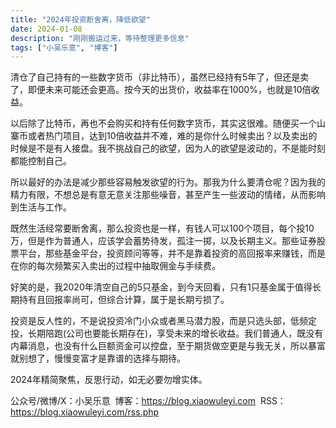 ```yaml
---
title: "2024年投资断舍离，降低欲望"
date: 2024-01-08
description: "刚刚搬运过来，等待整理更多信息"
tags: ["小吴乐意", "博客"]
---
```


清仓了自己持有的一些数字货币（非比特币），虽然已经持有5年了，但还是卖了，即便未来可能还会更高。按今天的出货价，收益率在1000%，也就是10倍收益。

以后除了比特币，再也不会购买和持有任何数字货币，其实这很难。随便买一个山寨币或者热门项目，达到10倍收益并不难，难的是你什么时候卖出？以及卖出的时候是不是有人接盘。我不挑战自己的欲望，因为人的欲望是波动的，不是能时刻都能控制自己。

所以最好的办法是减少那些容易触发欲望的行为。那我为什么要清仓呢？因为我的精力有限，不想总是有意无意关注那些噪音，甚至产生一些波动的情绪，从而影响到生活与工作。

既然生活经常要断舍离，那么投资也是一样，有钱人可以100个项目，每个投10万，但是作为普通人，应该学会蓄势待发，孤注一掷，以及长期主义。那些证券股票平台，那些基金平台，投资顾问等等，并不是靠着投资的高回报率来赚钱，而是在你的每次频繁买入卖出的过程中抽取佣金与手续费。

好笑的是，我2020年清空自己的5只基金，到今天回看，只有1只基金属于值得长期持有且回报率尚可，但综合计算，属于是长期亏损了。

投资是反人性的，不是说投资冷门小众或者黑马潜力股，而是只选头部，低频定投，长期陪跑(公司也要能长期存在)，享受未来的增长收益。我们普通人，既没有内幕消息，也没有什么巨额资金可以控盘，至于期货做空更是与我无关，所以暴富就别想了，慢慢变富才是靠谱的选择与期待。

2024年精简聚焦，反思行动，如无必要勿增实体。


公众号/微博/X：小吴乐意
 博客：https://blog.xiaowuleyi.com
 RSS：https://blog.xiaowuleyi.com/rss.php

